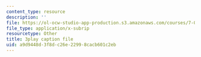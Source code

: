 ```yaml
---
content_type: resource
description: ''
file: https://ol-ocw-studio-app-production.s3.amazonaws.com/courses/7-01sc-fundamentals-of-biology-fall-2011/a9d9448d3f8dc26e22998cacb601c2eb_ojrj-UVh9N4.srt
file_type: application/x-subrip
resourcetype: Other
title: 3play caption file
uid: a9d9448d-3f8d-c26e-2299-8cacb601c2eb
---
```

